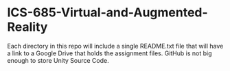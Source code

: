 # ICS-685-Virtual-and-Augmented-Reality

Each directory in this repo will include a single README.txt file that will have a link to a Google Drive that holds the assignment files. GitHub is not big enough to store Unity Source Code.
